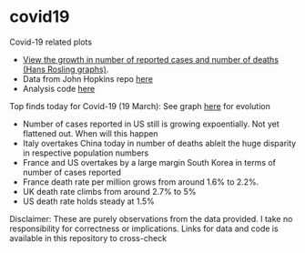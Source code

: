 # covid19
Covid-19 related plots

* [View the growth in number of reported cases and number of deaths (Hans Rosling graphs)](https://htmlpreview.github.io/?https://github.com/vinkolar/covid19/blob/master/covid.html).
* Data from John Hopkins repo [here](https://github.com/CSSEGISandData/COVID-19/tree/master/csse_covid_19_data/csse_covid_19_time_series)
* Analysis code [here](covid.html)


Top finds today for Covid-19 (19 March): See graph [here](https://htmlpreview.github.io/?https://github.com/vinkolar/covid19/blob/master/covid.html) for evolution
* Number of cases reported in US still is growing expoentially. Not yet flattened out. When will this happen
* Italy overtakes China today in number of deaths ableit the huge disparity in respective population numbers
* France and US overtakes by a large margin South Korea in terms of number of cases reported
* France death rate per million grows from around 1.6% to 2.2%. 
* UK death rate climbs from around 2.7% to 5%
* US death rate holds steady at 1.5%

Disclaimer: These are purely observations from the data provided. I take no responsibility for correctness or implications. Links for data and code is available in this repository to cross-check
